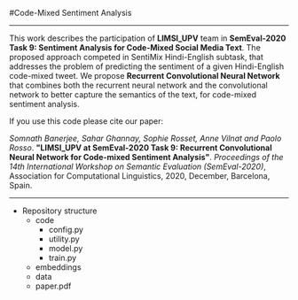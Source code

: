 #Code-Mixed Sentiment Analysis
***
This work describes the participation of **LIMSI\_UPV** team in **SemEval-2020 Task 9: Sentiment Analysis for Code-Mixed Social Media Text**.
The proposed approach competed in SentiMix Hindi-English subtask, that addresses the problem of predicting the sentiment of a given Hindi-English code-mixed tweet. 
We propose **Recurrent Convolutional Neural Network** that combines both the recurrent neural network and the convolutional network to better capture the semantics of the text, for code-mixed sentiment analysis. 

If you use this code please cite our paper:

*Somnath Banerjee, Sahar Ghannay, Sophie Rosset, Anne Vilnat and Paolo Rosso*. **"LIMSI\_UPV at SemEval-2020 Task 9: Recurrent Convolutional Neural Network for Code-mixed Sentiment Analysis"**. *Proceedings of the 14th International Workshop on Semantic Evaluation (SemEval-2020)*, Association for Computational Linguistics, 2020, December, Barcelona, Spain.
***

- Repository structure
	+ code
		+ config.py
		+ utility.py
		+ model.py
		+ train.py
	+ embeddings
	+ data
	+ paper.pdf
